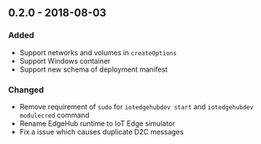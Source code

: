 ## 0.2.0 - 2018-08-03
### Added
* Support networks and volumes in `createOptions`
* Support Windows container
* Support new schema of deployment manifest

### Changed
* Remove requirement of `sudo` for `iotedgehubdev start` and `iotedgehubdev modulecred` command
* Rename EdgeHub runtime to IoT Edge simulator
* Fix a issue which causes duplicate D2C messages
